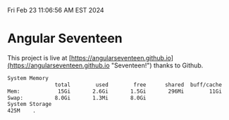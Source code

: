 Fri Feb 23 11:06:56 AM EST 2024

# Angular Seventeen


This project is live at [https://angularseventeen.github.io](https://angularseventeen.github.io "Seventeen!") thanks to Github.

```bash
System Memory
               total        used        free      shared  buff/cache   available
Mem:            15Gi       2.6Gi       1.5Gi       296Mi        11Gi        12Gi
Swap:          8.0Gi       1.3Mi       8.0Gi
System Storage
425M	.
```
